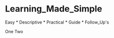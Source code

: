 # Learning_Made_Simple
 Easy  *  Descriptive  *  Practical  *  Guide  *  Follow_Up's 
 
 One
 Two
 
 
